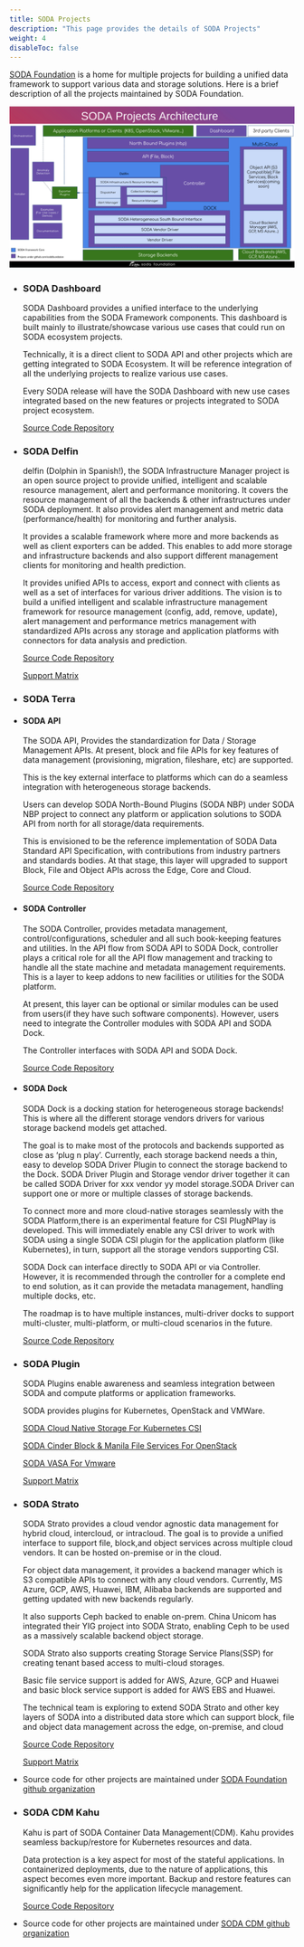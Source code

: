 ```yaml
---
title: SODA Projects
description: "This page provides the details of SODA Projects"
weight: 4
disableToc: false
---
```

[SODA Foundation](https://sodafoundation.io) is a home for multiple projects for building a unified data framework to support various data and storage solutions. Here is a brief description of all the projects maintained by SODA Foundation. 

<!-- Soda Project Architecutre Diagram -->
![SODA Projects Architecture](soda-project-architecture.png)

- ### SODA Dashboard 
    SODA Dashboard provides a unified interface to the underlying capabilities from the SODA Framework components. This dashboard is built mainly to illustrate/showcase various use cases that could run on SODA ecosystem projects.

    Technically, it is a direct client to SODA API and other projects which are getting integrated to SODA Ecosystem. It will be reference integration of all the underlying projects to realize various use cases.

    Every SODA release will have the SODA Dashboard with new use cases integrated based on the new features or projects integrated to SODA project ecosystem.

    [Source Code Repository](https://github.com/sodafoundation/dashboard)

- ### SODA Delfin
    delfin (Dolphin in Spanish!), the SODA Infrastructure Manager project is an open source project to provide unified, intelligent and scalable resource management, alert and performance monitoring. It covers the resource management of all the backends & other infrastructures under SODA deployment. It also provides  alert management and metric data (performance/health) for monitoring and further analysis.

    It provides a scalable framework where more and more backends as well as client exporters can be added. This enables to add more storage and infrastructure backends and also support different management clients for monitoring and health prediction.

    It provides unified APIs to access, export and connect with clients as well as a set of interfaces for various driver additions.
    The vision is to build a unified intelligent and scalable infrastructure management framework for resource management (config, add, remove, update), alert management and performance metrics management with standardized APIs across any storage and application platforms with connectors for data analysis and prediction.

    [Source Code Repository](https://github.com/sodafoundation/delfin)
    
    [Support Matrix](https://docs.sodafoundation.io/support-matrix/delfin/)

- ### SODA Terra
- #### SODA API
     The SODA API, Provides the standardization for Data / Storage Management APIs. At present, block and file APIs for key features of data management (provisioning, migration, fileshare, etc) are supported. 

    This is the key external interface to platforms which can do a seamless integration with heterogeneous storage backends. 

    Users can develop SODA North-Bound Plugins (SODA NBP) under SODA NBP project to connect any platform or application solutions to SODA API from north for all storage/data requirements.

    This is envisioned to be the reference implementation of SODA Data Standard API Specification, with contributions from industry partners and standards bodies. At that stage, this layer will upgraded to support Block, File and Object APIs across the Edge, Core and Cloud.

    [Source Code Repository](https://github.com/sodafoundation/api)

- #### SODA Controller
    The SODA Controller, provides metadata management, control/configurations, scheduler and all such book-keeping features and utilities. In the API flow from SODA API to SODA Dock, controller plays a critical role for all the API flow management and tracking to handle all the state machine and metadata management requirements. This is a layer to keep addons to new facilities or utilities for the SODA platform.

    At present, this layer can be optional or similar modules can be used from users(if they have such software components). However, users need to integrate the Controller modules with SODA API and SODA Dock.

    The Controller interfaces with SODA API and SODA Dock.

    [Source Code Repository](https://github.com/sodafoundation/controller)

- #### SODA Dock
    SODA Dock is a docking station for heterogeneous storage backends! This is where all the different storage vendors drivers for various storage backend models get attached.

    The goal is to make most of the protocols and backends supported as close as ‘plug n play’. Currently, each storage backend needs a thin, easy to develop SODA Driver Plugin to connect the storage backend to the Dock. SODA Driver Plugin and Storage vendor driver together it can be called SODA Driver for xxx vendor yy model storage.SODA Driver can support one or more or multiple classes of storage backends.

    To connect more and more cloud-native storages seamlessly with the SODA Platform,there is an experimental feature for CSI PlugNPlay is developed. This will immediately enable any CSI driver to work with SODA using a single SODA CSI plugin for the application platform (like Kubernetes), in turn, support all the storage vendors supporting CSI.

    SODA Dock can interface directly to SODA API or via Controller. However, it is recommended through the controller for a complete end to end solution, as it can provide the metadata management, handling multiple docks, etc.

    The roadmap is to have multiple instances, multi-driver docks to support multi-cluster, multi-platform, or multi-cloud scenarios in the future.

    [Source Code Repository](https://github.com/sodafoundation/dock)

- ### SODA Plugin
    SODA Plugins enable awareness and seamless integration between SODA and compute platforms or application frameworks.

    SODA provides plugins for Kubernetes, OpenStack and VMWare.
    
     [SODA Cloud Native Storage For Kubernetes CSI](https://sodafoundation.io/projects/soda-plugins/kubernetes/)

     [SODA Cinder Block & Manila File Services For OpenStack](https://sodafoundation.io/projects/soda-plugins/openstack/)

     [SODA VASA For Vmware](https://sodafoundation.io/projects/soda-plugins/vmware/)

     [Support Matrix](https://docs.sodafoundation.io/support-matrix/nbp/)

- ### SODA Strato
    SODA Strato provides a cloud vendor agnostic data management for hybrid cloud, intercloud, or intracloud. The goal is to provide a unified interface to support file, block,and object services across multiple cloud vendors. It can be hosted on-premise or in the cloud.

    For object data management, it provides a backend manager which is S3 compatible APIs to connect with any cloud vendors. Currently, MS Azure, GCP, AWS, Huawei, IBM, Alibaba backends are supported and getting updated with new backends regularly.

    It also supports Ceph backed to enable on-prem. China Unicom has integrated their YIG project into SODA Strato, enabling Ceph to be used as a massively scalable backend object storage.

    SODA Strato also supports creating Storage Service Plans(SSP) for creating tenant based access to multi-cloud storages.

    Basic file service support is added for AWS, Azure, GCP and Huawei and basic block service support is added for AWS EBS and Huawei.

    The technical team is exploring to extend SODA Strato and other key layers of SODA into a distributed data store which can support block, file and object data management across the edge, on-premise, and cloud

    [Source Code Repository](https://github.com/sodafoundation/multi-cloud)

    [Support Matrix](https://docs.sodafoundation.io/support-matrix/multi-cloud/)

 - Source code for other projects are maintained under [SODA Foundation github organization](https://github.com/sodafoundation)
 
- ### SODA CDM Kahu
    Kahu is part of SODA Container Data Management(CDM). Kahu provides seamless backup/restore for Kubernetes resources and data.

    Data protection is a key aspect for most of the stateful applications. In containerized deployments, due to the nature of applications, this aspect becomes even more important. Backup and restore features can significantly help for the application lifecycle management.

    [Source Code Repository](https://github.com/soda-cdm/kahu)

 - Source code for other projects are maintained under [SODA CDM github organization](https://github.com/soda-cdm/)
